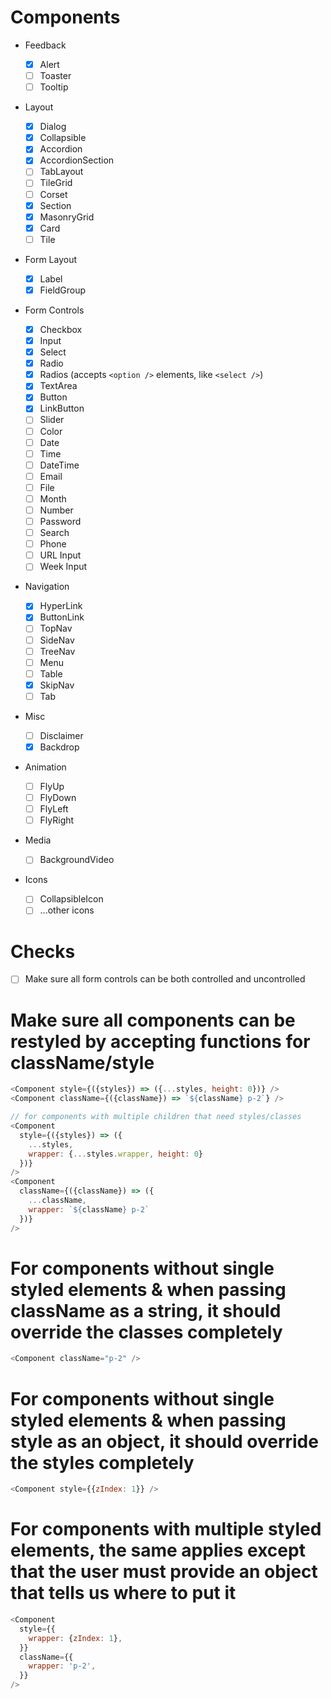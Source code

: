 # Components

- Feedback
  - [x] Alert
  - [ ] Toaster
  - [ ] Tooltip
- Layout
  - [x] Dialog
  - [x] Collapsible
  - [x] Accordion
  - [x] AccordionSection
  - [ ] TabLayout
  - [ ] TileGrid
  - [ ] Corset
  - [x] Section
  - [x] MasonryGrid
  - [x] Card
  - [ ] Tile
- Form Layout
  - [x] Label
  - [x] FieldGroup
- Form Controls

  - [x] Checkbox
  - [x] Input
  - [x] Select
  - [x] Radio
  - [x] Radios (accepts `<option />` elements, like `<select />`)
  - [x] TextArea
  - [x] Button
  - [x] LinkButton
  - [ ] Slider
  - [ ] Color
  - [ ] Date
  - [ ] Time
  - [ ] DateTime
  - [ ] Email
  - [ ] File
  - [ ] Month
  - [ ] Number
  - [ ] Password
  - [ ] Search
  - [ ] Phone
  - [ ] URL Input
  - [ ] Week Input

- Navigation
  - [x] HyperLink
  - [x] ButtonLink
  - [ ] TopNav
  - [ ] SideNav
  - [ ] TreeNav
  - [ ] Menu
  - [ ] Table
  - [x] SkipNav
  - [ ] Tab
- Misc
  - [ ] Disclaimer
  - [x] Backdrop
- Animation
  - [ ] FlyUp
  - [ ] FlyDown
  - [ ] FlyLeft
  - [ ] FlyRight
- Media
  - [ ] BackgroundVideo
- Icons
  - [ ] CollapsibleIcon
  - [ ] ...other icons

# Checks

- [ ] Make sure all form controls can be both controlled and uncontrolled

# Make sure all components can be restyled by accepting functions for className/style

```js
<Component style={({styles}) => ({...styles, height: 0})} />
<Component className={({className}) => `${className} p-2`} />

// for components with multiple children that need styles/classes
<Component
  style={({styles}) => ({
    ...styles,
    wrapper: {...styles.wrapper, height: 0}
  })}
/>
<Component
  className={({className}) => ({
    ...className,
    wrapper: `${className} p-2`
  })}
/>
```

# For components without single styled elements & when passing className as a string, it should override the classes completely

```js
<Component className="p-2" />
```

# For components without single styled elements & when passing style as an object, it should override the styles completely

```js
<Component style={{zIndex: 1}} />
```

# For components with multiple styled elements, the same applies except that the user must provide an object that tells us where to put it

```js
<Component
  style={{
    wrapper: {zIndex: 1},
  }}
  className={{
    wrapper: 'p-2',
  }}
/>
```
